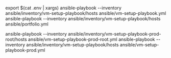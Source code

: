 export $(cat .env | xargs)
ansible-playbook --inventory ansible/inventory/vm-setup-playbook/hosts ansible/vm-setup-playbook.yml
ansible-playbook --inventory ansible/inventory/vm-setup-playbook/hosts ansible/portfolio.yml

ansible-playbook --inventory ansible/inventory/vm-setup-playbook-prod-root/hosts ansible/vm-setup-playbook-prod-root.yml
ansible-playbook --inventory ansible/inventory/vm-setup-playbook/hosts ansible/vm-setup-playbook-prod.yml